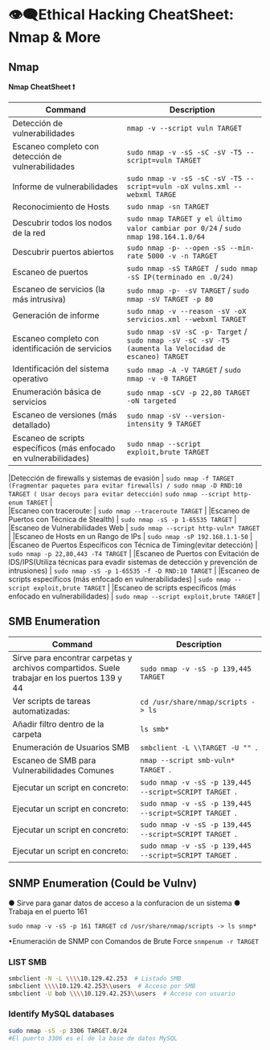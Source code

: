 # 👁️‍🗨️​ Ethical Hacking CheatSheet: Nmap & More

## Nmap
 ​**Nmap CheatSheet ❗**

| Command                                       | Description                                            |
|-----------------------------|--------------------------------------------------------|
| Detección de vulnerabilidades                                         | `nmap -v --script vuln TARGET`                                       |
| Escaneo completo con detección de vulnerabilidades                    | `sudo nmap -v -sS -sC -sV -T5 --script=vuln TARGET`                             |   
| Informe de vulnerabilidades                                          | `sudo nmap -v -sS -sC -sV -T5 --script=vuln -oX vulns.xml --webxml TARGE`                              |
| Reconocimiento de Hosts                                                 | `sudo nmap -sn TARGET `                                        |
| Descubrir todos los nodos de la red                               | `sudo nmap TARGET y el último valor cambiar por 0/24` / `sudo nmap 198.164.1.0/64`             |
| Descubrir puertos abiertos                                     | `sudo nmap -p- --open -sS --min-rate 5000 -v -n TARGET`                         |
| Escaneo de puertos                                                    | `sudo nmap -sS TARGET `  / `sudo nmap -sS IP(terminado en .0/24)     `             |
|Escaneo de servicios (la más intrusiva)                              | `sudo nmap -p- -sV TARGET` /  `sudo nmap -sV TARGET -p 80`                            |
| Generación de informe                                                | `sudo nmap -v --reason -sV -oX servicios.xml --webxml TARGET`                         |
| Escaneo completo con identificación de servicios                                               | `sudo nmap -sV -sC -p- Target` / `sudo nmap -sV -sC -sV -T5 (aumenta la Velocidad de escaneo) TARGET `                    |
| Identificación del sistema operativo                             | `sudo nmap -A -V TARGET` / `sudo nmap -v -0 TARGET`|
| Enumeración básica de servicios                                                                     | `sudo nmap -sCV -p 22,80 TARGET -oN targeted  `  
| Escaneo de versiones (más detallado)            |            `sudo nmap -sV --version-intensity 9 TARGET `          |
|Escaneo de scripts específicos (más enfocado en vulnerabilidades)                          |    `sudo nmap --script exploit,brute TARGET`    |
                                
|Detección de firewalls y sistemas de evasión                                    | `sudo nmap -f TARGET (Fragmentar paquetes para evitar firewalls) / sudo nmap -D RND:10 
                                                                                     TARGET ( Usar decoys para evitar detección)`        `sudo nmap --script http-enum TARGET`             |                     
|Escaneo con traceroute:                                                         |       `sudo nmap --traceroute TARGET`                       |
|Escaneo de Puertos con Técnica de Stealth)                                                                            |   `sudo nmap -sS -p 1-65535 TARGET`    |
|Escaneo de Vulnerabilidades Web                                                                                   |   `sudo nmap --script http-vuln* TARGET`    |
|Escaneo de Hosts en un Rango de IPs                                            |   `sudo nmap -sP 192.168.1.1-50`    |
|Escaneo de Puertos Específicos con Técnica de Timing(evitar detección)        |   `sudo nmap -p 22,80,443 -T4 TARGET`    |
|Escaneo de Puertos con Evitación de IDS/IPS(Utiliza técnicas para evadir sistemas de detección y prevención de intrusiones)        |   `sudo nmap -sS -p 1-65535 -f -D RND:10 TARGET`    |
|Escaneo de scripts específicos (más enfocado en vulnerabilidades)            |   `sudo nmap --script exploit,brute TARGET`    |
|Escaneo de scripts específicos (más enfocado en vulnerabilidades)           |   `sudo nmap --script exploit,brute TARGET`    |

## SMB Enumeration

| Command | Description |
|---------|-------------|
| Sirve para encontrar carpetas y archivos compartidos. Suele trabajar en los puertos 139 y 44 | `sudo nmap -v -sS -p 139,445 TARGET` |
|Ver scripts de tareas automatizadas: | `cd /usr/share/nmap/scripts -> ls` |
| Añadir filtro dentro de la carpeta | `ls smb* ` |
| Enumeración de Usuarios SMB | `smbclient -L \\TARGET -U "" `. |
| Escaneo de SMB para Vulnerabilidades Comunes | `nmap --script smb-vuln* TARGET `. |
| Ejecutar un script en concreto: | `sudo nmap -v -sS -p 139,445 --script=SCRIPT TARGET `. |
| Ejecutar un script en concreto: | `sudo nmap -v -sS -p 139,445 --script=SCRIPT TARGET `. |
| Ejecutar un script en concreto: | `sudo nmap -v -sS -p 139,445 --script=SCRIPT TARGET `. |
| Ejecutar un script en concreto: | `sudo nmap -v -sS -p 139,445 --script=SCRIPT TARGET `. |

## SNMP Enumeration (Could be Vulnv)
● Sirve para ganar datos de acceso a la confuracion de un sistema
● Trabaja en el puerto 161

`sudo nmap -v -sS -p 161 TARGET
cd /usr/share/nmap/scripts -> ls snmp*`

•Enumeración de SNMP con Comandos de Brute Force
`snmpenum -r TARGET`


### LIST SMB
```bash
smbclient -N -L \\\\10.129.42.253  # Listado SMB
smbclient \\\\10.129.42.253\\users  # Acceso por SMB
smbclient -U bob \\\\10.129.42.253\\users  # Acceso con usuario
```
### Identify MySQL databases
```bash
sudo nmap -sS -p 3306 TARGET.0/24
#El puerto 3306 es el de la base de datos MySQL
```






